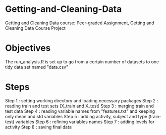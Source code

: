 # Getting-and-Cleaning-Data
Getting and Cleaning Data course: Peer-graded Assignment, Getting and Cleaning Data Course Project

# Objectives
The run_analysis.R is set up to go from a certain number of datasets to one tidy data set named "data.csv"

# Steps
Step 1 : setting working directory and loading necessary packages
Step 2 : reading train and test sets (X_train and X_test)
Step 3 : merging train and test data
Step 4 : reading variable names from "features.txt" and keeping only mean and std variables
Step 5 : adding activity, subject and type (train-test) variables
Step 6 : refining variables names
Step 7 : adding levels for activity
Step 8 : saving final data
